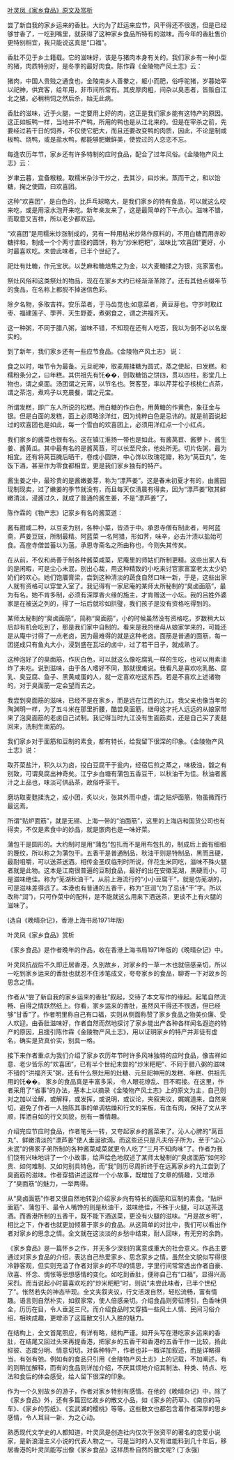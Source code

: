 [叶灵凤《家乡食品》原文及赏析](https://www.vrrw.net/wx/9131.html)

尝了新自我的家乡运来的香肚。大约为了赶运来应节，风干得还不很透，但是已经够甘香了，一吃到嘴里，就获得了这种家乡食品所特有的滋味。而今年的香肚售价更特别相宜，我只能说这真是“口福”。

香肚不见于乡土籍载。它的滋味好，该是与猪肉本身有关的。我们家乡有一种小型的猪，肉质特别好，是冬季的最好肉食。陈作霖《金陵物产风土志》云：

猪肉，中国人贵贱之通食也，金陵南乡人善豢之，躯小而肥，俗呼驼猪，岁暮始宰以祀神，供宾客，给年用，非市间所常有。其皮厚肉粗，间杂以臭恶者，皆贩自江北之猪，必稍稍饲之然后杀，始无此病。

香肚的滋味，近于火腿，一定要用上好的肉，这正是我们家乡能有这特产的原因。这正如板鸭一样，当地并不产鸭，所用的鸭也是从江北来的。但是在宰杀之前，先要经过若干日的饲养，不仅使它肥大，而且还要改变鸭的肉质，因此，不论是制咸板鸭、烧鸭，或是盐水鸭，都能够肥嫩鲜美，使尝过的人恋恋不忘。



每逢农历年节，家乡还有许多特制的应时食品，配合了过年风俗。《金陵物产风土志》云：

岁聿云暮，宜备糇粮。取糯米杂沙干炒之，去其沙，曰炒米。蒸而干之，和以饴糖，掬之使圆，曰欢喜团。

这种“欢喜团”，是白色的，比乒乓球略大，是我们家乡的特有食品，可以就这么咬来吃，或是用滚水泡开来吃。新年亲友来了，这是最简单的下午点心。滋味不错，而取意又吉祥，所以老少都欢迎。

“欢喜团”是用糯米炒涨制成的，另有一种用粘米炒熟作原料的，不用白糖而用赤砂糖拌和，制成一个个两寸直径的圆饼，称为“炒米粑粑”，滋味比“欢喜团”更好，小时最喜欢吃。未尝此味者，已半个世纪了。

祀灶有灶糖，作元宝状。以芝麻和糖焙焦之为金，以大麦糖揉之为银，兆家富也。

祭灶风俗和这类祭灶的物品，现在在家乡大约已经渐渐革除了。还有其他点缀年节的食品，在名称上都脱不掉迷信色彩。

除夕名物，多取吉祥。安乐菜者，于马齿苋也;如意菜者，黄豆芽也。守岁时取红枣、福建莲子、荸荠、天生野菱，煮粥食之，谓之洪福齐天。

这一种粥，不同于腊八粥，滋味不错，不知现在还有人吃否，我以为倒不必以名废实的。

到了新年，我们家乡还有一些应节食品。《金陵物产风土志》 说：

食之以时，唯节令为最备。元旦祀神，取麦屑揉糖为圆式，蒸之使起，曰发糕。和糯粉条分之，曰年糕。其供祖先有饦��，则取糖馅之饼四，贯以四柱，影堂几上物也，谓之桌面。汤团谓之元宵，以节名也。贺客至，率以芹芽松子核桃仁点茶，谓之茶泡，煮鸡子以充晨餐，谓之元宝。

所谓发糕，即广东人所说的松糕。用白糖的作白色，用黄糖的作黄色，象征金与银。但是白面的发糕，面上必须略涂洋红，因为纯粹白色是忌讳的。就是前面说起过的欢喜团也是如此，每一个雪白的欢喜团上，必须用洋红点一个小红点。

我们家乡的酱菜也很有名。这在镇江淮扬一带也是如此。有酱莴苣、酱萝卜、酱生姜、酱黄瓜。其中最有名的是酱莴苣，可以长至尺余，他处所无。切片佐粥，最为相宜。还有将莴苣腌后晒干，卷成小圆饼，中心饰以玫瑰花瓣，称为“莴苣丸”，佐饭下酒，甚至作为零食都相宜，更是我们家乡独有的特产。

酱生姜之中，最珍贵的是酱嫩姜芽，称为“漂芦姜”。这是春末初夏才有的，由酱园现制现卖，过了嫩姜的季节就没有，而且每天仅清晨有得卖，因为“漂芦姜”取其鲜嫩清淡，浸酱过久，就成了普通的酱生姜，不是“漂芦姜”了。

陈作霖的《物产志》记家乡有名的酱菜道：

酱有甜咸二种，以豆麦为别，各种小菜，皆渍于中。承恩寺僧有制此者，号阿蓝斋，芦姜豆豉，所制最精。阿蓝菜 一名阿猎，形如荠，味辛，必去汁渍以盐始可食。高座寺僧尝蓄以为菹。承恩寺斋名之所由称也，今则失其传矣。

在从前，不仅和尚善于制各种酱菜咸菜，尼庵里的师姑们所制更精。这些出家人有的是闲暇，可是尘心未泯，别出心裁，用这种精致的小吃来讨官家富室老太太少奶奶们的欢心。她们饱餍膏梁，尝到这种清淡的蔬食自然口味一新，于是，这些出家人就有资格可以穿堂入室了。我记得有一家尼庵的某师太所秘制的“臭卤面筋”，最为有名。她不肯多制，必须有深厚香火缘的施主，才肯赠送一小坛。我的吕姓外婆家是在被送之列的，得了一坛后就珍如拱璧，我们孩子是没有资格吃得到的。

某师太秘制的“臭卤面筋”，简称“臭面筋”，小的时候虽然没有资格吃，岁数稍大以后却有机会吃到了，那是我们家中自制的。看来是我的继母从娘家学来的，可能还是从庵中讨得了一点老卤，因为最难得的就是这种老卤。面筋是普通的面筋，每一团搓成只有鱼丸大小，浸到盛在瓦坛的卤中，过了若干日子，就成熟了。

这种泡好了的臭面筋，作灰白色，可以就这么像吃腐乳一样的生吃，也可以用素油炸了来吃。说到滋味，由于各人嗜好不同，那就很难说。我看凡是喜欢吃乳酪、腐乳、臭豆腐、鱼子、黑黄咸蛋的人，就一定喜欢吃这东西。若是不喜欢上述诸物的，对于臭面筋一定会望而去之。

我尝到臭面筋的滋味，已经不是在家乡，而是远在江西的九江。我父亲也像当年的陶渊明一样，为了五斗米在那里折腰，酷尝臭面筋，继母这才托人远远的从娘家带来了泡臭面筋的老卤自己试制。我记得当时九江没有生面筋卖，还是自己买了麦麸回来，洗制生面筋的。

我们家乡对于面筋和豆制的素食，都有特长，给我留下很深的印象。《金陵物产风土志》说：

取芥菜盐汁，积久以为卤，投白豆腐干于瓮内，经宿后煎之蒸之，味极浊，馥之有别致，可谓臭腐出神奇矣。江宁乡白塘有蒲包五香豆干，以秋油干为佳。秋油者酱汁之上品也，味淡可供品茶，故俗呼茶干。

磨坊取麦麸揉洗之，成小团，炙以火，张其外而中虚，谓之贴炉面筋，物虽微而行最远焉。

所谓“贴炉面筋”，就是无锡、上海一带的“油面筋”，这里的上海店和国货公司也有得卖，不仅是素食中的妙品，就是嵌肉也是一味好菜。

蒲包干是圆形的。大约制时是用“蒲包”包扎而不是用布包扎的，制成后上面有细细的篾纹，所以称之为蒲包干。五香干是普通制品，秋油干则是特制品，黑而且硬，最耐咀嚼，可以送茶送酒。相传金圣叹临刑时所说，伴花生米同吃，滋味不殊火腿者就是此物。这本是江南很普遍的豆制食品，最好的出在安徽芜湖，黑硬而小，可是滋味绝佳。称为“芜湖秋油干”。从前上海流行的“小小豆腐干”，就是仿芜湖的，可是滋味差得远了。本港也有普通的五香干，称为“豆润”(为了忌讳“干”字。所以改称“润”)，只可作菜中的配料，是不能就这么用来下酒送茶，更谈不上有火腿的滋味了。

(选自《晚晴杂记》，香港上海书局1971年版)

叶灵凤《家乡食品》赏析

《家乡食品》是作者晚年的作品，收在香港上海书局1971年版的《晚晴杂记》中。

叶灵凤抗战后不久即迁居香港，久别故乡，对家乡的一草一木也就倍感亲切，所以一吃到家乡运来的香肚也就忍不住涉笔成文，夸夸家乡的食品，聊寄一下对故乡的思念之情。

作者从“尝了新自我的家乡运来的香肚”叙起，交待了本文写作的缘起。起笔自然流畅、自得之情跃然纸上。你看，家乡运来的香肚，虽然风干得还不很透，但已经够“甘香”了。作者明里称自己有口福，实则从侧面称赞了家乡食品之物美价廉、受人欢迎。由香肚滋味好，作者自然而然地探讨了家乡能出产各种各样闻名遐迩的特产的原因，且援引陈作霖《金陵物产风土志》，用以证明家乡的特产并非徒有虚名，确实是货真价实，别具一格。

接下来作者重点为我们介绍了家乡农历年节时许多风味独特的应时食品，像吉祥如意、老少皆乐的“欢喜团”，已有半个世纪未尝的“炒米粑粑”、不同于腊八粥的滋味不错的“洪福齐天”粥，还有什么祭灶用的灶糖、元旦祀神用的发糕、年糕、供祖先用的饦��。 家乡的食品真是丰富多采， 令人眼花缭乱、目不暇接。在这里，作者采用了“省事”的办法，基本上以摘录《金陵物产风土志》上的原文为主，自己则对之加以诠解，或解释，或发挥，或说明，或议论，夹叙夹议，娓娓道来，自然亲切，避免了作者一人独陈其事的单调枯燥和行文的呆板，有血有肉，保持了文从字顺，挥洒自如的行文风貌，别有一番情趣。

介绍完应节应时食品，作者笔头一转，又夸起家乡的酱菜来了。沁人心脾的“莴苣丸”、鲜嫩清淡的“漂芦姜”使人垂涎欲滴。而这些还只是凡夫俗子所为，至于“尘心未泯”的佛家子弟所制的各种酱菜咸菜就更令人吃了“三月不知肉味”了。作者为我们饶有兴味地讲了一个小故事，绘声绘色地叙述了某师太秘制的“臭卤面筋”如何珍贵、如何难制、又如何别具特色，而“我”则历尽周折终于在远离家乡的九江尝到了臭面筋的滋味。作者穿插讲述这样一个小故事，既增加了文章的情趣，又增添了“臭面筋”的魅力，一举两得。

从“臭卤面筋”作者又很自然地转到介绍家乡向有特长的面筋和豆制的素食。“贴炉面筋”、蒲包干、最令人嘴馋的则是秋油干，滋味绝佳，不殊于火腿，可以送茶送酒。而香港所制的五香干，既不能下酒送菜，更没有火腿的滋味。“月是故乡明”，相比之下，作者也就更加倾慕于家乡的食品。从这简单的对比中，我们可以看出作者对家乡的思念之情。全文就在这淡淡的乡愁中结束，耐人回味，有无穷的余韵。

《家乡食品》是一篇怀乡之作，并无多少深刻的寓意或重大的社会意义。作品主要通过对家乡食品的介绍，表达自己热爱家乡、思念家乡之情。虽然全文貌似写得很冷静客观，但实则充溢了作者对家乡的不尽的情思，字里行间常常透出作者自豪、欣喜、怀念、惆怅等思想感情的变化。如吃到香肚，便称自己有“口福”，显得兴高采烈。而当说起小时最喜欢吃的“炒米粑粑”时，则说“未尝此味者，已半个世纪了”。怅然若失的神态毕现。全文夹叙夹议，行文活泼自然，轻松流畅，富有情趣。语言则自然朴实，如叙家常，使人倍感亲切。介绍食品则旁征博引，色香味俱全，历历在目，令人垂涎三尺。而介绍食品时又穿插一些风土人情、民间习俗介绍，相映成趣，更增添了这篇散文引人入胜的魅力。

在结构上，全文首尾照应，有详有略，结构严谨。如开头写在港吃家乡运来的香肚，在结尾又回过头来再提香港，把家乡的五香干和香港的五香干作一比较，扬此抑彼、态度分明、情意切切。对各种特产，作者也非一概详加叙述，而是详略得当，有张有弛。例如有的食品只引用《金陵物产风土志》上的记载，不加阐述，有的则稍加解释，而有的食品则详加介绍，不厌其烦地介绍其制法、种类、特点、吃法和食后的体会感受，给人留下很深的印象。

作为一个久别故乡的游子，作者对家乡特别有感情。在他的《晚晴杂记》中，除了《家乡食品》外，还有多篇回忆故乡的散文小品，如《家乡的药草》、《南京的马车》、《家乡的剪纸》、《玄武湖的樱桃》等等。这些散文也都包含着作者深厚的思乡感情，令人耳目一新、为之心动。

熟悉现代文学史的人都知道，叶灵凤是创造社内仅次于张资平的著名的恋爱小说家，是新浪漫主义小说的代表人物之一。可是当时的人又有谁能料到几十年后，移居香港的叶灵凤能写出像《家乡食品》这样质朴自然的散文呢? (丁永强)

